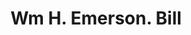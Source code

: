 ---
doi: 10.7916/D82J7Q0H
date_other: '1800'
date_other_textual: 1800-1899
form: printed ephemera
genre:
- Invoices
name:
- Wm H. Emerson
object_in_context_url: https://biggert.cul.columbia.edu/items/view/ave_biggert_01855
subject_hierarchical_geographic:
- Boston, Massachusetts, United States
subject_name:
- Wm H. Emerson
title: Wm H. Emerson. Bill
sort_title: Wm H. Emerson. Bill
call_number: ave_biggert_01855
coordinates:
- 42.35805555555556,-71.06361111111111
pid: ave_biggert_01855
identifiers: ave_biggert_01855
thumbnail: https://derivativo-3.library.columbia.edu/iiif/2/ldpd:490698/full/!256,256/0/native.jpg
permalink: /biggert/ave_biggert_01855/
layout: iiif-image-page
---
